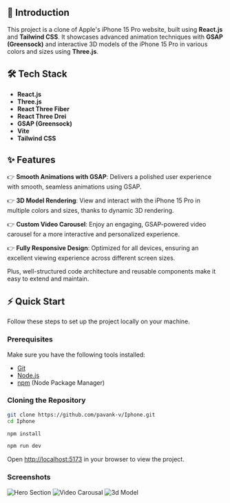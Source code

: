 ## <a name="introduction">🚀 Introduction</a>

This project is a clone of Apple's iPhone 15 Pro website, built using **React.js** and **Tailwind CSS**. It showcases advanced animation techniques with **GSAP (Greensock)** and interactive 3D models of the iPhone 15 Pro in various colors and sizes using **Three.js**.

## <a name="tech-stack">🛠 Tech Stack</a>

- **React.js**
- **Three.js**
- **React Three Fiber**
- **React Three Drei**
- **GSAP (Greensock)**
- **Vite**
- **Tailwind CSS**

## <a name="features">✨ Features</a>

👉 **Smooth Animations with GSAP**: Delivers a polished user experience with smooth, seamless animations using GSAP.

👉 **3D Model Rendering**: View and interact with the iPhone 15 Pro in multiple colors and sizes, thanks to dynamic 3D rendering.

👉 **Custom Video Carousel**: Enjoy an engaging, GSAP-powered video carousel for a more interactive and personalized experience.

👉 **Fully Responsive Design**: Optimized for all devices, ensuring an excellent viewing experience across different screen sizes.

Plus, well-structured code architecture and reusable components make it easy to extend and maintain.

## <a name="quick-start">⚡ Quick Start</a>

Follow these steps to set up the project locally on your machine.

### **Prerequisites**

Make sure you have the following tools installed:

- [Git](https://git-scm.com/)
- [Node.js](https://nodejs.org/en)
- [npm](https://www.npmjs.com/) (Node Package Manager)

### **Cloning the Repository**

```bash
git clone https://github.com/pavank-v/Iphone.git
cd Iphone
```

```bash
npm install
```

```bash
npm run dev
```

Open [http://localhost:5173](http://localhost:5173) in your browser to view the project.

### Screenshots
![Hero Section](https://github.com/user-attachments/assets/c055a92f-12ee-4932-98f9-05e49dbbb817)
![Video Carousal](https://github.com/user-attachments/assets/4bf564cd-468c-4749-b23b-0dfba883ff2a)
![3d Model](https://github.com/user-attachments/assets/68397228-6f8d-4ddd-9a32-5b6b19b0c1b8)
